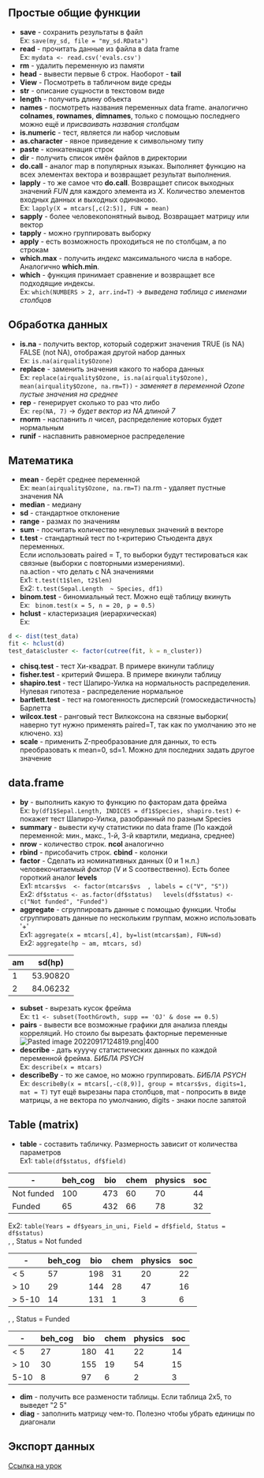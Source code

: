 ## Простые общие функции  
- **save** - сохранить результаты в файл  
Ex: `save(my_sd, file = "my_sd.RData")`  
- **read** - прочитать данные из файла в data frame  
Ex: `mydata <- read.csv('evals.csv')`  
- **rm** - удалить переменную из памяти  
- **head** - вывести первые 6 строк. Наоборот - **tail**  
- **View** - Посмотреть в табличном виде среды  
- **str** - описание сущности в текстовом виде  
- **length** - получить длину объекта  
- **names** - посмотреть названия переменных data frame. аналогично **colnames**, **rownames**, **dimnames**, только с помощью последнего можно ещё и *присваивать названия столбцам*  
- **is.numeric** - тест, является ли набор числовым  
- **as.character** - явное приведение к символьному типу  
- **paste** - конкатенация строк  
- **dir** - получить список имён файлов в директории  
- **do.call** - аналог map в популярных языках. Выполняет функцию на всех элементах вектора и возвращает результат выполнения.  
- **lapply** - то же самое что **do.call**. Возвращает список выходных значений *FUN* для каждого элемента из *X*. Количество элементов входных данных и выходных одинаково.  
Ex: `lapply(X = mtcars[,c(2:5)], FUN = mean)`  
- **sapply** - более человекопонятный вывод. Возвращает матрицу или вектор  
- **tapply** - можно группировать выборку  
- **apply** - есть возможность проходиться не по столбцам, а по строкам  
- **which.max** - получить *индекс* максимального числа в наборе. Аналогично **which.min**.   
- **which** - функция принимает сравнение и возвращает все подходящие индексы.  
Ex: `which(NUMBERS > 2, arr.ind=T)` -> *выведена таблица с именами столбцов*  
## Обработка данных  
- **is.na** - получить вектор, который содержит значения TRUE (is NA) FALSE (not NA), отображая другой набор данных  
Ex: `is.na(airquality$Ozone)`  
- **replace** - заменить значения какого то набора данных   
Ex: `replace(airquality$Ozone, is.na(airquality$Ozone), mean(airquality$Ozone, na.rm=T))` - *заменяет в переменной Ozone пустые значения на среднее*  
- **rep** - генерирует сколько то раз что либо   
Ex: `rep(NA, 7)` -> *будет вектор из NA длиной 7*  
- **rnorm** - наспавнить *n* чисел, распределение которых будет нормальным  
- **runif** - наспавнить равномерное распределение  
## Математика  
- **mean** - берёт среднее переменной  
Ex: `mean(airquality$Ozone, na.rm=T)` na.rm - удаляет пустные значения NA  
- **median** - медиану  
- **sd** - стандартное отклонение  
- **range** - размах по значениям  
- **sum** - посчитать количество ненулевых значений в векторе  
- **t.test** - стандартный тест по t-критерию Стьюдента двух переменных.   
Если использовать paired = T, то выборки будут тестироваться как связные (выборки с повторными измерениями).  
na.action - что делать с NA значениями  
Ex1: `t.test(t1$len, t2$len)`  
Ex2: `t.test(Sepal.Length  ~ Species, df1)`  
- **binom.test** - биномиальный тест. Можно ещё таблицу вкинуть  
Ex: ` binom.test(x = 5, n = 20, p = 0.5)`  
- **hclust** - кластеризация (иерархическая)  
Ex:   
```R  
d <- dist(test_data)   
fit <- hclust(d)   
test_data$cluster <- factor(cutree(fit, k = n_cluster))  
```  
- **chisq.test** - тест Хи-квадрат. В примере вкинули таблицу  
- **fisher.test** - критерий Фишера. В примере вкинули таблицу  
- **shapiro.test** - тест Шапиро-Уилка на нормальность распределения. Нулевая гипотеза - распределение нормальное  
- **bartlett.test** - тест на гомогенность дисперсий (гомоскедастичность) Барлетта  
- **wilcox.test** -  ранговый тест Вилкоксона на связные выборки( наверно тут нужно применять paired=T, так как по умолчанию это не ключено. хз)  
- **scale** - применить Z-преобразование для данных, то есть преобразовать к mean=0, sd=1. Можно для последних задать другое значение  
## data.frame  
- **by** - выполнить какую то функцию по факторам дата фрейма  
Ex: `by(df1$Sepal.Length, INDICES = df1$Species, shapiro.test)` <- покажет тест Шапиро-Уилка, разобранный по разным Species  
- **summary** - вывести кучу статистики по data frame (По каждой переменной: мин., макс., 1-й, 3-й квартили, медиана, среднее)  
- **nrow** - количество строк. **ncol** аналогично  
- **rbind** - присобачить строк. **cbind** - колонки  
- **factor** - Сделать из номинативных данных (0 и 1 н.п.) человекочитаемый *фактор* (V и S соотвественно). Есть более гороткий аналог **levels**   
Ex1: `mtcars$vs  <- factor(mtcars$vs  , labels = c("V", "S"))`  
Ex2: ```df$status <- as.factor(df$status)  
levels(df$status) <- c("Not funded", "Funded")```  
- **aggregate** -  сгруппировать данные с помощью функции. Чтобы сгруппировать данные по нескольким группам, можно использовать '+'  
Ex1: `aggregate(x = mtcars[,4], by=list(mtcars$am), FUN=sd)`  
Ex2: `aggregate(hp ~ am, mtcars, sd)`  
  
|am|sd(hp)|  
|-|-|  
|1|53.90820|  
|2|84.06232  |  
- **subset** - вырезать кусок фрейма  
Ex: `t1 <- subset(ToothGrowth, supp == 'OJ' & dose == 0.5)`  
- **pairs** - вывести все возможные графики для анализа плеяды корреляций. Но стоило бы вырезать факторные переменные  
![Pasted image 20220917124819.png|400](https://github.com/PolkaDott/Data-Science-Summaries/blob/main/Язык%20R/attachments/Pasted%20image%2020220917124819.png?raw=true)  
- **describe** - дать кууучу статистических данных по каждой переменной фрейма. *БИБЛА PSYCH*  
Ex: `describe(x = mtcars)`  
- **describeBy** - то же самое, но можно группировать. *БИБЛА PSYCH*  
Ex: `describeBy(x = mtcars[,-c(8,9)], group = mtcars$vs, digits=1, mat = T)` тут ещё вырезаны пара столбцов, mat - попросить в виде матрицы, а не вектора по умолчанию, digits - знаки после запятой  
  
## Table (matrix)  
- **table** - составить табличку. Размерность зависит от количества параметров  
Ex1: `table(df$status, df$field)`    
  
-|beh_cog| bio| chem |physics| soc  
-|-|-|-|-|-  
Not funded   |  100| 473  | 60    |  70  |44  
Funded        |  65| 432 |  66 |     78|  32  
Ex2: ```table(Years = df$years_in_uni, Field = df$field, Status = df$status)```  
, , Status = Not funded  
  
-|  beh_cog |bio| chem| physics |soc  
-|-|-|-|-|-  
  < 5      | 57 |198   |31      |20  |22  
\> 10    |  29 |144   |28  |    47|  16  
\> 5-10   |   14| 131    |1      | 3  | 6  
, , Status = Funded  
  
-|  beh_cog |bio| chem |physics |soc  
-|-|-|-|-|-  
  < 5    |   27| 180  | 41     | 22  |14  
  \> 10    |  30| 155  | 19  |    54 | 15  
  5-10  |     8 | 97  |  6      | 2  | 3  
- **dim** - получить все размености таблицы. Если таблица 2x5, то выведет "2 5"  
- **diag** - заполнить матрицу чем-то. Полезно чтобы убрать единицы по диагонали  
  
## Экспорт данных  
[Ссылка на урок](https://stepik.org/lesson/11511/step/2?unit=2534)  

